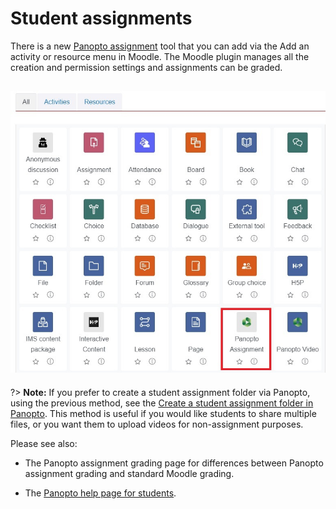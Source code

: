 # Student assignments

There is a new <a href="https://www.waikato.ac.nz/students/eresources/moodle/assignments/panopto-assignments/" target="_blank">Panopto assignment</a> tool that you can add via the Add an activity or resource menu in Moodle. The Moodle plugin manages all the creation and permission settings and assignments can be graded.

![](images/activitiesandresourcespicker_panoptoassignment.jpg)
---
?> **Note:**  If you prefer to create a student assignment folder via Panopto, using the previous method, see the [Create a student assignment folder in Panopto](create-a-student-assignment-folder-in-Panopto.md). This method is useful if you would like students to share multiple files, or you want them to upload videos for non-assignment purposes.

Please see also: 

- The Panopto assignment grading page for differences between Panopto assignment grading and standard Moodle grading. 

- The [Panopto help page for students](https://www.waikato.ac.nz/students/teaching-and-learning/student/help-with-technology/panopto/). 
